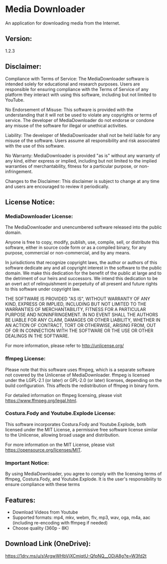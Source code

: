 # Media Downloader

An application for downloading media from the Internet.

## Version: 

1.2.3

## Disclaimer:

Compliance with Terms of Service: The MediaDownloader software is intended solely for educational and research purposes. Users are responsible for ensuring compliance with the Terms of Service of any platform they interact with using this software, including but not limited to YouTube.

No Endorsement of Misuse: This software is provided with the understanding that it will not be used to violate any copyrights or terms of service. The developer of MediaDownloader do not endorse or condone any misuse of the software for illegal or unethical activities.

Liability: The developer of MediaDownloader shall not be held liable for any misuse of the software. Users assume all responsibility and risk associated with the use of this software.

No Warranty: MediaDownloader is provided "as is" without any warranty of any kind, either express or implied, including but not limited to the implied warranties of merchantability, fitness for a particular purpose, or non-infringement.

Changes to the Disclaimer: This disclaimer is subject to change at any time and users are encouraged to review it periodically.

## License Notice:

### MediaDownloader License:
The MediaDownloader and unencumbered software released into the public domain.

Anyone is free to copy, modify, publish, use, compile, sell, or
distribute this software, either in source code form or as a compiled
binary, for any purpose, commercial or non-commercial, and by any
means.

In jurisdictions that recognize copyright laws, the author or authors
of this software dedicate any and all copyright interest in the
software to the public domain. We make this dedication for the benefit
of the public at large and to the detriment of our heirs and
successors. We intend this dedication to be an overt act of
relinquishment in perpetuity of all present and future rights to this
software under copyright law.

THE SOFTWARE IS PROVIDED "AS IS", WITHOUT WARRANTY OF ANY KIND,
EXPRESS OR IMPLIED, INCLUDING BUT NOT LIMITED TO THE WARRANTIES OF
MERCHANTABILITY, FITNESS FOR A PARTICULAR PURPOSE AND NONINFRINGEMENT.
IN NO EVENT SHALL THE AUTHORS BE LIABLE FOR ANY CLAIM, DAMAGES OR
OTHER LIABILITY, WHETHER IN AN ACTION OF CONTRACT, TORT OR OTHERWISE,
ARISING FROM, OUT OF OR IN CONNECTION WITH THE SOFTWARE OR THE USE OR
OTHER DEALINGS IN THE SOFTWARE.

For more information, please refer to <http://unlicense.org/>

### ffmpeg License:

Please note that this software uses ffmpeg, which is a separate software not covered by the Unlicense of MediaDownloader. ffmpeg is licensed under the LGPL-2.1 (or later) or GPL-2.0 (or later) licenses, depending on the build configuration. This affects the redistribution of ffmpeg in binary form.

For detailed information on ffmpeg licensing, please visit https://www.ffmpeg.org/legal.html.

### Costura.Fody and Youtube.Explode License:
This software incorporates Costura.Fody and Youtube.Explode, both licensed under the MIT License, a permissive free software license similar to the Unlicense, allowing broad usage and distribution.

For more information on the MIT License, please visit https://opensource.org/licenses/MIT.

### Important Notice:
By using MediaDownloader, you agree to comply with the licensing terms of ffmpeg, Costura.Fody, and Youtube.Explode. It is the user's responsibility to ensure compliance with these terms

## Features:

- Download Videos from Youtube
- Supported formats: mp4, mkv, webm, flv, mp3, wav, oga, m4a, aac (including re-encoding with ffmpeg if needed)
- Choose quality (360p - 8K)

## Download Link (OneDrive):

https://1drv.ms/u/s!ArgwWHbVjXCmjqtU-QfpNQ__ODjA8g?e=W3fd2t
